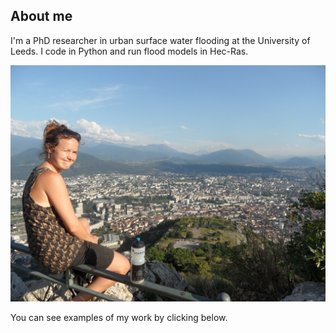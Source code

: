 ## About me
I'm a PhD researcher in urban surface water flooding at the University of Leeds. I code in Python and run flood models in Hec-Ras. 

![Photo of me](/docs/assets/SAM_3017.JPG)

You can see examples of my work by clicking below.


